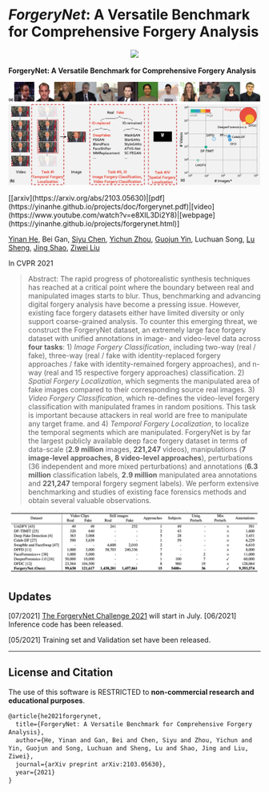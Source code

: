 # *ForgeryNet*: A Versatile Benchmark for Comprehensive Forgery Analysis
<p align="center"> 
<img src="images/teaser.png">
</p>

**ForgeryNet: A Versatile Benchmark for Comprehensive Forgery Analysis**
<p align="center"> 
<img src="images/abstract.png">
</p>
[[arxiv](https://arxiv.org/abs/2103.05630)|[pdf](https://yinanhe.github.io/projects/doc/forgerynet.pdf)|[video](https://www.youtube.com/watch?v=e8XIL3Di2Y8)|[webpage](https://yinanhe.github.io/projects/forgerynet.html)]

[Yinan He](https://github.com/yinanhe), Bei Gan, [Siyu Chen](https://github.com/Siyu-C), [Yichun Zhou](https://github.com/TheshowN), [Guojun Yin](https://gjyin91.github.io), Luchuan Song, [Lu Sheng](https://lucassheng.github.io/), [Jing Shao](https://amandajshao.github.io), [Ziwei Liu](https://liuziwei7.github.io)

In CVPR 2021

> Abstract: The rapid progress of photorealistic synthesis techniques has reached at a critical point where the boundary between real and manipulated images starts to blur. Thus, benchmarking and advancing digital forgery analysis have become a pressing issue. However, existing face forgery datasets either have limited diversity or only support coarse-grained analysis. To counter this emerging threat, we construct the ForgeryNet dataset, an extremely large face forgery dataset with unified annotations in image- and video-level data across **four tasks**: 1) *Image Forgery Classification*, including two-way (real / fake), three-way (real / fake with identity-replaced forgery approaches / fake with identity-remained forgery approaches), and n-way (real and 15 respective forgery approaches) classification. 2) *Spatial Forgery Localization*, which segments the manipulated area of fake images compared to their corresponding source real images. 3) *Video Forgery Classification*, which re-defines the video-level forgery classification with manipulated frames in random positions. This task is important because attackers in real world are free to manipulate any target frame. and 4) *Temporal Forgery Localization*, to localize the temporal segments which are manipulated. ForgeryNet is by far the largest publicly available deep face forgery dataset in terms of data-scale (**2.9 million** images, **221,247** videos), manipulations (**7 image-level approaches, 8 video-level approaches**), perturbations (36 independent and more mixed perturbations) and annotations (**6.3 million** classification labels, **2.9 million** manipulated area annotations and **221,247** temporal forgery segment labels). We perform extensive benchmarking and studies of existing face forensics methods and obtain several valuable observations.
<p align="center"> 
<img src="images/dataset.png">
</p>

## Updates
[07/2021] [The ForgeryNet Challenge 2021](https://competitions.codalab.org/competitions/33386) will start in July. 
[06/2021] Inference code has been released.

[05/2021] Training set and Validation set have been released.

---

## License and Citation
The use of this software is RESTRICTED to **non-commercial research and educational purposes**.
```
@article{he2021forgerynet,
  title={ForgeryNet: A Versatile Benchmark for Comprehensive Forgery Analysis},
  author={He, Yinan and Gan, Bei and Chen, Siyu and Zhou, Yichun and Yin, Guojun and Song, Luchuan and Sheng, Lu and Shao, Jing and Liu, Ziwei},
  journal={arXiv preprint arXiv:2103.05630},
  year={2021}
}
```
